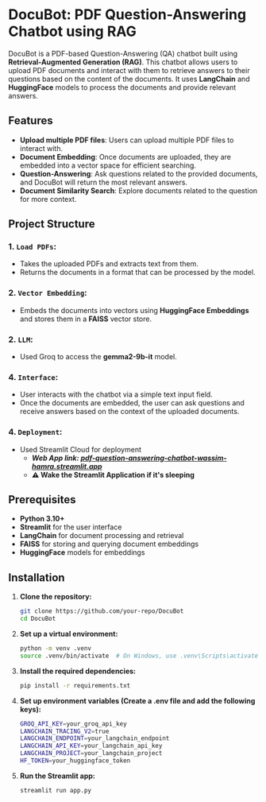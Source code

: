 # DocuBot: PDF Question-Answering Chatbot using RAG

DocuBot is a PDF-based Question-Answering (QA) chatbot built using **Retrieval-Augmented Generation (RAG)**. This chatbot allows users to upload PDF documents and interact with them to retrieve answers to their questions based on the content of the documents. It uses **LangChain** and **HuggingFace** models to process the documents and provide relevant answers.

## Features

- **Upload multiple PDF files**: Users can upload multiple PDF files to interact with.
- **Document Embedding**: Once documents are uploaded, they are embedded into a vector space for efficient searching.
- **Question-Answering**: Ask questions related to the provided documents, and DocuBot will return the most relevant answers.
- **Document Similarity Search**: Explore documents related to the question for more context.

## Project Structure

### 1. **`Load PDFs`**: 
   - Takes the uploaded PDFs and extracts text from them.
   - Returns the documents in a format that can be processed by the model.

### 2. **`Vector Embedding`**:
   - Embeds the documents into vectors using **HuggingFace Embeddings** and stores them in a **FAISS** vector store.
### 2. **`LLM`**:
   - Used Groq to access the **gemma2-9b-it** model.
### 4. **`Interface`**:
   - User interacts with the chatbot via a simple text input field.
   - Once the documents are embedded, the user can ask questions and receive answers based on the context of the uploaded documents.
### 4. **`Deployment`**:
   - Used Streamlit Cloud for deployment
      *  ***Web App link: [pdf-question-answering-chatbot-wassim-hamra.streamlit.app](https://pdf-question-answering-chatbot-wassim-hamra.streamlit.app/)***
     * **⚠️ Wake the Streamlit Application if it's sleeping**

## Prerequisites

- **Python 3.10+**
- **Streamlit** for the user interface
- **LangChain** for document processing and retrieval
- **FAISS** for storing and querying document embeddings
- **HuggingFace** models for embeddings

## Installation

1. **Clone the repository:**

   ```bash
   git clone https://github.com/your-repo/DocuBot
   cd DocuBot
2. **Set up a virtual environment:**

   ```bash
   python -m venv .venv
   source .venv/bin/activate  # On Windows, use .venv\Scripts\activate
3. **Install the required dependencies:**

   ```bash
   pip install -r requirements.txt
4. **Set up environment variables (Create a .env file and add the following keys):**

   ```bash
   GROQ_API_KEY=your_groq_api_key
   LANGCHAIN_TRACING_V2=true
   LANGCHAIN_ENDPOINT=your_langchain_endpoint
   LANGCHAIN_API_KEY=your_langchain_api_key
   LANGCHAIN_PROJECT=your_langchain_project
   HF_TOKEN=your_huggingface_token
5. **Run the Streamlit app:**
   ```bash
   streamlit run app.py
